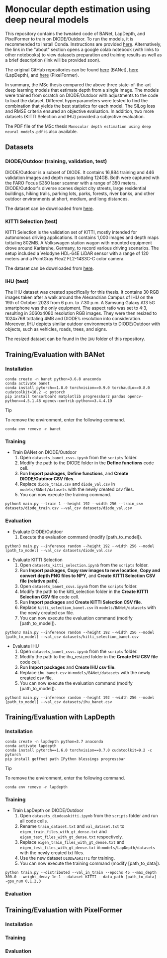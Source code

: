 # Monocular depth estimation using deep neural models
This repository contains the tweaked code of BANet, LapDepth, and PixelFormer to train on DIODE/Outdoor. To run the models, it is recommended to install Conda. Instructions are provided [here](https://docs.anaconda.com/free/anaconda/). Alternatively, the link in the "about" section opens a google colab notebook (with links to other notebooks) to view datasets preparation and training results as well as a brief description (link will be provided soon).

The original GitHub repositories can be found [here](https://github.com/dg-enlens/banet-depth-prediction) (BANet), [here](https://github.com/tjqansthd/LapDepth-release) (LapDepth), and [here](https://github.com/ashutosh1807/PixelFormer) (PixelFormer).

In summary, the MSc thesis compared the above three state-of-the-art deep learning models that estimate depth from a single image. The models were trained from scratch on DIODE/Outdoor with adjustments to the code to load the dataset. Different hyperparameters were tested  to find the combination that yields the best statistics for each model. The SILog loss and RMSE criteria ensured an objective evaluation. In addition, two more datasets (KITTI Selection and IHU) provided a subjective evaluation.

The PDF file of the MSc thesis ```Monocular depth estimation using deep neural models.pdf``` is also available.
## Datasets
### DIODE/Outdoor (training, validation, test)
DIODE/Outdoor is a subset of DIODE. It contains 16,884 training and 446 validation images and depth maps tottaling 124GB. Both were captured wth the FARO Focus S350 laser scanner with a range of 350 meters. DIODE/Outdoor's diverse scenes depict city streets, large residential buildings, hiking trails, parking lots, parks, forests, river banks, and other outdoor environments at short, medium, and long distances. 

The dataset can be downloaded from [here](https://diode-dataset.org).

### KITTI Selection (test)
KITTI Selection is the validation set of KITTI, mostly intended for autonomous driving applications. It contains 1,000 images and depth maps tottaling 802MB. A Volkswagen station wagon with mounted equipment drove around Karlsruhe, Germany, to record various driving scenarios. The setup included a Velodyne HDL-64E LiDAR sensor with a range of 120 meters and a PointGray Flea2 FL2-14S3C-C color camera.

The dataset can be downloaded from [here](https://www.cvlibs.net/datasets/kitti/eval_depth.php?benchmark=depth_prediction).

### IHU (test)
The IHU dataset was created specifically for this thesis. It contains 30 RGB images taken after a walk around the Alexandrian Campus of IHU on the 19th of October 2023 from 6 p.m. to 7:30 p.m. A Samsung Galaxy A13 5G smartphone was the only equipment. The aspect ratio was set to 4:3, resulting in 3060x4080 resolution RGB images. They were then resized to 1024x768 tottaling 4MB and DIODE’s resolution into consideration. Moreover, IHU depicts similar outdoor environments to DIODE/Outdoor with objects, such as vehicles, roads, trees, and signs.

The resized dataset can be found in the ```IHU``` folder of this repository.
## Training/Evaluation with BANet
### Installation
```
conda create -n banet python=3.6.8 anaconda
conda activate banet
conda install pytorch==1.8.0 torchvision==0.9.0 torchaudio==0.8.0 cudatoolkit=10.2 -c pytorch
pip install tensorboard matplotlib progressbar2 pandas opencv-python==4.5.1.48 opencv-contrib-python==3.4.4.19
```
> [!TIP]
> To remove the environment, enter the following command.
> ```
> conda env remove -n banet
> ```

### Training
* Train BANet on DIODE/Outdoor
  1. Open ```datasets_banet_csvs.ipynb``` from the ```scripts``` folder.
  2. Modify the path to the DIODE folder in the **Define functions** code cell.
  3. Run **Import packages**, **Define functions**, and **Create DIODE/Outdoor CSV files**.
  4. Replace ```diode_train.csv``` and ```diode_val.csv``` in ```models/BANet/datasets``` with the newly created csv files.
  5. You can now execute the training command.
```
python3 main.py --train 1 --height 192 --width 256 --train_csv datasets/diode_train.csv --val_csv datasets/diode_val.csv
```

### Evaluation
* Evaluate DIODE/Outdoor
  1. Execute the evaluation command (modify [path_to_model]).
```
python3 main.py --inference random --height 192 --width 256 --model [path_to_model] --val_csv datasets/diode_val.csv
```
* Evaluate KITTI Selection
  1. Open ```datasets_kitti_selection.ipynb``` from the ```scripts``` folder.
  2. Run **Import packages**, **Copy raw images to new location**, **Copy and convert depth PNG files to NPY**, and **Create KITTI Selection CSV file (relative path)**.
  3. Open ```datasets_banet_csvs.ipynb``` from the ```scripts``` folder.
  4. Modify the path to the kitti_selection folder in the **Create KITTI Selection CSV file** code cell.
  5. Run **Import packages** and **Create KITTI Selection CSV file**.
  6. Replace ```kitti_selection_banet.csv``` in ```models/BANet/datasets``` with the newly created csv file.
  7. You can now execute the evaluation command (modify [path_to_model]).
```
python3 main.py --inference random --height 192 --width 256 --model [path_to_model] --val_csv datasets/kitti_selection_banet.csv
```
* Evaluate IHU
  1. Open ```datasets_banet_csvs.ipynb``` from the ```scripts``` folder.
  2. Modify the path to the ihu_resized folder in the **Create IHU CSV file** code cell.
  3. Run **Import packages** and **Create IHU csv file**.
  4. Replace ```ihu_banet.csv``` in ```models/BANet/datasets``` with the newly created csv file.
  5. You can now execute the evaluation command (modify [path_to_model]).
```
python3 main.py --inference random --height 192 --width 256 --model [path_to_model] --val_csv datasets/ihu_banet.csv
```

## Training/Evaluation with LapDepth
### Installation
```
conda create -n lapdepth python=3.7 anaconda
conda activate lapdepth
conda install pytorch==1.6.0 torchvision==0.7.0 cudatoolkit=9.2 -c pytorch
pip install geffnet path IPython blessings progressbar
```
> [!TIP]
> To remove the environment, enter the following command.
> ```
> conda env remove -n lapdepth
> ```
### Training
* Train LapDepth on DIODE/Outdoor
  1. Open ```datasets_diodeaskitti.ipynb``` from the ```scripts``` folder and run all code cells.
  2. Rename ```train_dataset.txt``` and ```val_dataset.txt``` to ```eigen_train_files_with_gt_dense.txt``` and ```eigen_test_files_with_gt_dense.txt``` respectively.
  3. Replace ```eigen_train_files_with_gt_dense.txt``` and ```eigen_test_files_with_gt_dense.txt``` in ```models/LapDepth/datasets``` with the newly created txt files.
  4. Use the new dataset ```DIODEASKITTI``` for training.
  5. You can now execute the training command (modify [path_to_data]).
```
python train.py --distributed --val_in_train --epochs 45 --max_depth 300.0 --weight_decay 1e-1 --dataset KITTI --data_path [path_to_data] --gpu_num 0,1,2,3
```

### Evaluation

## Training/Evaluation with PixelFormer
### Installation

### Training

### Evaluation

